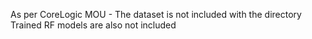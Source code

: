 As per CoreLogic MOU - The dataset is not included with the directory
Trained RF models are also not included 